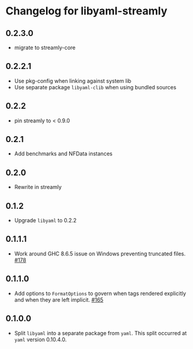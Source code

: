 # Changelog for libyaml-streamly

## 0.2.3.0

* migrate to streamly-core

## 0.2.2.1

* Use pkg-config when linking against system lib
* Use separate package `libyaml-clib` when using bundled sources

## 0.2.2

* pin streamly to < 0.9.0

## 0.2.1

* Add benchmarks and NFData instances

## 0.2.0

* Rewrite in streamly

## 0.1.2

* Upgrade `libyaml` to 0.2.2

## 0.1.1.1

* Work around GHC 8.6.5 issue on Windows preventing truncated files.  [#178](https://github.com/snoyberg/yaml/issues/178)

## 0.1.1.0

* Add options to `FormatOptions` to govern when tags rendered explicitly and when they are left implicit. [#165](https://github.com/snoyberg/yaml/issues/165)

## 0.1.0.0

* Split `libyaml` into a separate package from `yaml`. This split occurred at
  `yaml` version 0.10.4.0.
